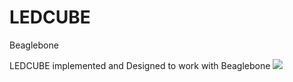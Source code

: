 # LEDCUBE
Beaglebone

LEDCUBE implemented and Designed to work with Beaglebone
![](images/VID_20190215_205614.gif)

